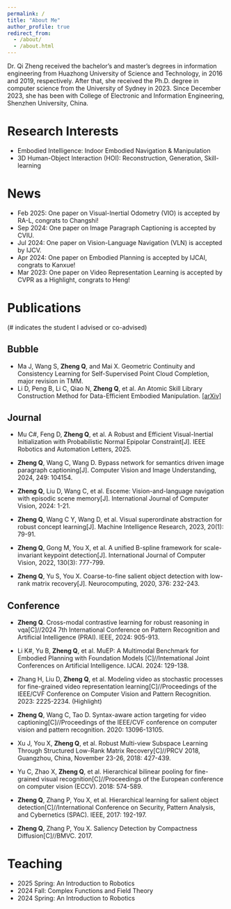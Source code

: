 ```yaml
---
permalink: /
title: "About Me" 
author_profile: true
redirect_from: 
  - /about/
  - /about.html
---
```


Dr. Qi Zheng received the bachelor’s and master’s degrees in information engineering from Huazhong University of Science and Technology, in 2016 and 2019, respectively. After that, she received the Ph.D. degree in computer science from the University of Sydney in 2023. Since December 2023, she has been with College of Electronic and Information Engineering, Shenzhen University, China.

# Research Interests

- Embodied Intelligence: Indoor Embodied Navigation & Manipulation
- 3D Human-Object Interaction (HOI): Reconstruction, Generation, Skill-learning


# News

- Feb 2025: One paper on Visual-Inertial Odometry (VIO) is accepted by RA-L, congrats to Changshi!
- Sep 2024: One paper on Image Paragraph Captioning is accepted by CVIU.
- Jul 2024: One paper on Vision-Language Navigation (VLN) is accepted by IJCV.
- Apr 2024: One paper on Embodied Planning is accepted by IJCAI, congrats to Kanxue!
- Mar 2023: One paper on Video Representation Learning is accepted by CVPR as a Highlight, congrats to Heng!

# Publications

(# indicates the student I advised or co-advised)

## Bubble

- Ma J, Wang S, **Zheng Q**, and Mai X. Geometric Continuity and Consistency Learning for Self-Supervised Point Cloud Completion, major revision in TMM.
- Li D, Peng B, Li C, Qiao N, **Zheng Q**, et al. An Atomic Skill Library Construction Method for Data-Efficient Embodied Manipulation. [\[arXiv\]](https://arxiv.org/abs/2501.15068)
 

## Journal

- Mu C#, Feng D, **Zheng Q**, et al. A Robust and Efficient Visual-Inertial Initialization with Probabilistic Normal Epipolar Constraint[J]. IEEE Robotics and Automation Letters, 2025.

- **Zheng Q**, Wang C, Wang D. Bypass network for semantics driven image paragraph captioning[J]. Computer Vision and Image Understanding, 2024, 249: 104154.

- **Zheng Q**, Liu D, Wang C, et al. Esceme: Vision-and-language navigation with episodic scene memory[J]. International Journal of Computer Vision, 2024: 1-21.

- **Zheng Q**, Wang C Y, Wang D, et al. Visual superordinate abstraction for robust concept learning[J]. Machine Intelligence Research, 2023, 20(1): 79-91.

- **Zheng Q**, Gong M, You X, et al. A unified B-spline framework for scale-invariant keypoint detection[J]. International Journal of Computer Vision, 2022, 130(3): 777-799.

- **Zheng Q**, Yu S, You X. Coarse-to-fine salient object detection with low-rank matrix recovery[J]. Neurocomputing, 2020, 376: 232-243.

 

## Conference

- **Zheng Q**. Cross-modal contrastive learning for robust reasoning in vqa[C]//2024 7th International Conference on Pattern Recognition and Artificial Intelligence (PRAI). IEEE, 2024: 905-913.

- Li K#, Yu B, **Zheng Q**, et al. MuEP: A Multimodal Benchmark for Embodied Planning with Foundation Models [C]//Intemational Joint Conferences on Artificial Intelligence. IJCAI. 2024: 129-138.

- Zhang H, Liu D, **Zheng Q**, et al. Modeling video as stochastic processes for fine-grained video representation learning[C]//Proceedings of the IEEE/CVF Conference on Computer Vision and Pattern Recognition. 2023: 2225-2234. (Highlight)

- **Zheng Q**, Wang C, Tao D. Syntax-aware action targeting for video captioning[C]//Proceedings of the IEEE/CVF conference on computer vision and pattern recognition. 2020: 13096-13105.

- Xu J, You X, **Zheng Q**, et al. Robust Multi-view Subspace Learning Through Structured Low-Rank Matrix Recovery[C]//PRCV 2018, Guangzhou, China, November 23-26, 2018: 427-439.

- Yu C, Zhao X, **Zheng Q**, et al. Hierarchical bilinear pooling for fine-grained visual recognition[C]//Proceedings of the European conference on computer vision (ECCV). 2018: 574-589.

- **Zheng Q**, Zhang P, You X, et al. Hierarchical learning for salient object detection[C]//International Conference on Security, Pattern Analysis, and Cybernetics (SPAC). IEEE, 2017: 192-197.

- **Zheng Q**, Zhang P, You X. Saliency Detection by Compactness Diffusion[C]//BMVC. 2017.


# Teaching

- 2025 Spring: An Introduction to Robotics
- 2024 Fall: Complex Functions and Field Theory
- 2024 Spring: An Introduction to Robotics

